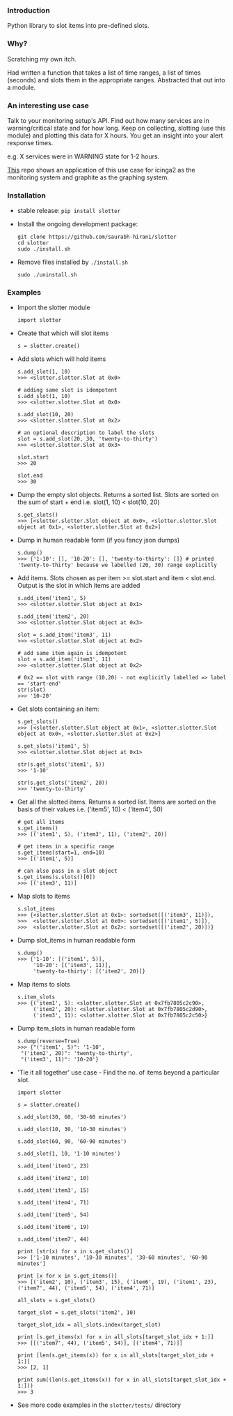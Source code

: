 ### Introduction

Python library to slot items into pre-defined slots.

### Why?

Scratching my own itch.

Had written a function that takes a list of time ranges, a list of times (seconds) and slots them in the appropriate ranges. Abstracted that out into a module.

### An interesting use case

Talk to your monitoring setup's API. Find out how many services are in warning/critical state and for how long. Keep on collecting, slotting (use this module) and plotting this data for X hours. You get an insight into your alert response times.

e.g. X services were in WARNING state for 1-2 hours.

[This](https://github.com/saurabh-hirani/graphite-plugins/tree/master/icinga2_plugins) repo shows an application of this use case for icinga2 as the monitoring system and graphite as the graphing system.

### Installation

* stable release: ```pip install slotter```
* Install the ongoing development package:

  ```
  git clone https://github.com/saurabh-hirani/slotter
  cd slotter
  sudo ./install.sh
  ```
* Remove files installed by ```./install.sh```

  ```
  sudo ./uninstall.sh
  ```

### Examples

- Import the slotter module

  ```
  import slotter
  ```

- Create that which will slot items

  ```
  s = slotter.create()
  ```

- Add slots which will hold items

  ```
  s.add_slot(1, 10)
  >>> <slotter.slotter.Slot at 0x0>

  # adding same slot is idempotent
  s.add_slot(1, 10)
  >>> <slotter.slotter.Slot at 0x0>

  s.add_slot(10, 20)
  >>> <slotter.slotter.Slot at 0x2>

  # an optional description to label the slots
  slot = s.add_slot(20, 30, 'twenty-to-thirty')
  >>> <slotter.slotter.Slot at 0x3>

  slot.start
  >>> 20

  slot.end
  >>> 30
  ```

- Dump the empty slot objects. Returns a sorted list. Slots are sorted on the sum of start + end i.e. slot(1, 10) <  slot(10, 20)

  ```
  s.get_slots()
  >>> [<slotter.slotter.Slot object at 0x0>, <slotter.slotter.Slot object at 0x1>, <slotter.slotter.Slot at 0x2>]
  ```

- Dump in human readable form (if you fancy json dumps)

  ```
  s.dump()
  >>> {'1-10': [], '10-20': [], 'twenty-to-thirty': []} # printed 'twenty-to-thirty' because we labelled (20, 30) range explicitly
  ```

- Add items. Slots chosen as per item >= slot.start and item < slot.end. Output is the slot in which items are added

  ```
  s.add_item('item1', 5)
  >>> <slotter.slotter.Slot object at 0x1>

  s.add_item('item2', 20)
  >>> <slotter.slotter.Slot object at 0x3>

  slot = s.add_item('item3', 11)
  >>> <slotter.slotter.Slot object at 0x2>

  # add same item again is idempotent
  slot = s.add_item('item3', 11)
  >>> <slotter.slotter.Slot object at 0x2>

  # 0x2 == slot with range (10,20) - not explicitly labelled => label == 'start-end'
  str(slot)
  >>> '10-20'
  ```

- Get slots containing an item:

  ```
  s.get_slots()
  >>> [<slotter.slotter.Slot object at 0x1>, <slotter.slotter.Slot object at 0x0>, <slotter.slotter.Slot at 0x2>]

  s.get_slots('item1', 5)
  >>> <slotter.slotter.Slot object at 0x1>

  str(s.get_slots('item1', 5))
  >>> '1-10'

  str(s.get_slots('item2', 20))
  >>> 'twenty-to-thirty'
  ```

- Get all the slotted items. Returns a sorted list. Items are sorted on the basis of their values i.e. ('item5', 10) < ('item4', 50)

  ```
  # get all items
  s.get_items()
  >>> [('item1', 5), ('item3', 11), ('item2', 20)]

  # get items in a specific range
  s.get_items(start=1, end=10)
  >>> [('item1', 5)]

  # can also pass in a slot object
  s.get_items(s.slots()[0])
  >>> [('item3', 11)]
  ```

- Map slots to items

  ```
  s.slot_items
  >>> {<slotter.slotter.Slot at 0x1>: sortedset([('item3', 11)]),
  >>>  <slotter.slotter.Slot at 0x0>: sortedset([('item1', 5)]),
  >>>  <slotter.slotter.Slot at 0x2>: sortedset([('item2', 20)])}
  ```

- Dump slot_items in human readable form

  ```
  s.dump()
  >>> {'1-10': [('item1', 5)],
       '10-20': [('item3', 11)],
       'twenty-to-thirty': [('item2', 20)]}
  ```

- Map items to slots

  ```
  s.item_slots
  >>> {('item1', 5): <slotter.slotter.Slot at 0x7fb7805c2c90>,
       ('item2', 20): <slotter.slotter.Slot at 0x7fb7805c2d90>,
       ('item3', 11): <slotter.slotter.Slot at 0x7fb7805c2c50>}
  ```

- Dump item_slots in human readable form

  ```
  s.dump(reverse=True)
  >>> {"('item1', 5)": '1-10',
   "('item2', 20)": 'twenty-to-thirty',
   "('item3', 11)": '10-20'}
  ```

- 'Tie it all together' use case - Find the no. of items beyond a particular slot.

  ```
  import slotter

  s = slotter.create()

  s.add_slot(30, 60, '30-60 minutes')

  s.add_slot(10, 30, '10-30 minutes')

  s.add_slot(60, 90, '60-90 minutes')

  s.add_slot(1, 10, '1-10 minutes')

  s.add_item('item1', 23)

  s.add_item('item2', 10)

  s.add_item('item3', 15)

  s.add_item('item4', 71)

  s.add_item('item5', 54)

  s.add_item('item6', 19)

  s.add_item('item7', 44)

  print [str(x) for x in s.get_slots()]
  >>> ['1-10 minutes', '10-30 minutes', '30-60 minutes', '60-90 minutes']

  print [x for x in s.get_items()]
  >>> [('item2', 10), ('item3', 15), ('item6', 19), ('item1', 23), ('item7', 44), ('item5', 54), ('item4', 71)]

  all_slots = s.get_slots()

  target_slot = s.get_slots('item2', 10)

  target_slot_idx = all_slots.index(target_slot)

  print [s.get_items(x) for x in all_slots[target_slot_idx + 1:]]
  >>> [[('item7', 44), ('item5', 54)], [('item4', 71)]]

  print [len(s.get_items(x)) for x in all_slots[target_slot_idx + 1:]]
  >>> [2, 1]

  print sum((len(s.get_items(x)) for x in all_slots[target_slot_idx + 1:]))
  >>> 3
  ```

- See more code examples in the ```slotter/tests/``` directory
